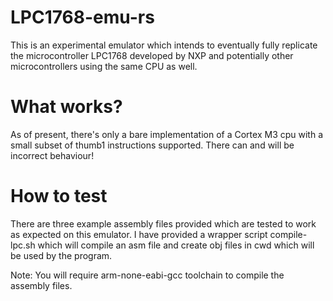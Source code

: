 # LPC1768-emu-rs

This is an experimental emulator which intends to eventually fully replicate the microcontroller LPC1768 developed by NXP and potentially other microcontrollers using the same CPU as well.

# What works?

As of present, there's only a bare implementation of a Cortex M3 cpu with a small subset of thumb1 instructions supported. There can and will be incorrect behaviour!

# How to test

There are three example assembly files provided which are tested to work as expected on this emulator. I have provided a wrapper script compile-lpc.sh which will compile an asm file and create obj files in cwd which will be used by the program. 

Note: You will require arm-none-eabi-gcc toolchain to compile the assembly files.